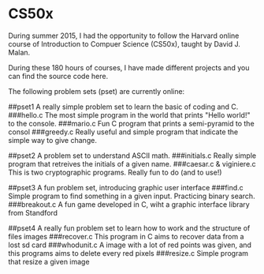 # CS50x

During summer 2015, I had the opportunity to follow the Harvard online course of Introduction to Compuer Science (CS50x), taught by David J. Malan.

During these 180 hours of courses, I have made different projects and you can find the source code here.

The following problem sets (pset) are currently online:

##pset1
A really simple problem set to learn the basic of coding and C.
###hello.c
The most simple program in the world that prints "Hello world!" to the console.
###mario.c
Fun C program that prints a semi-pyramid to the consol
###greedy.c
Really useful and simple program that indicate the simple way to give change.

##pset2
A problem set to understand ASCII math.
###initials.c
Really simple program that retreives the initials of a given name.
###caesar.c & viginiere.c
This is two cryptographic programs. Really fun to do (and to use!)

##pset3
A fun problem set, introducing graphic user interface
###find.c
Simple program to find something in a given input. Practicing binary search.
###breakout.c
A fun game developed in C, wiht a graphic interface library from Standford

##pset4
A really fun problem set to learn how to work and the structure of files images
###recover.c
This program in C aims to recover data from a lost sd card
###whodunit.c
A image with a lot of red points was given, and this programs aims to delete every red pixels
###resize.c
Simple program that resize a given image
